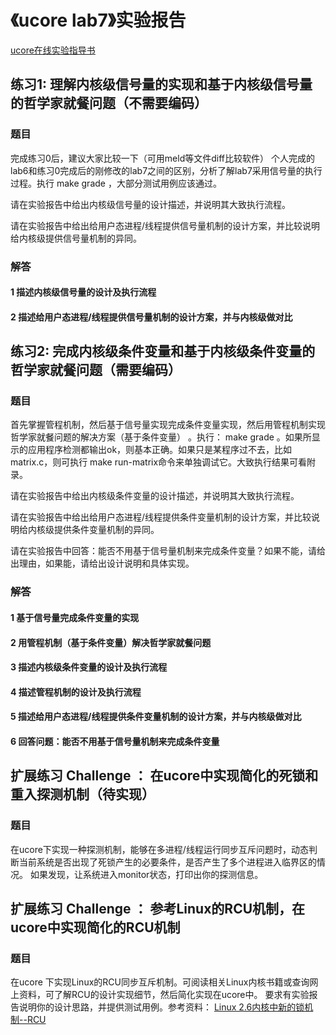 # 《ucore lab7》实验报告

[ucore在线实验指导书](https://chyyuu.gitbooks.io/ucore_os_docs/content/)

## 练习1: 理解内核级信号量的实现和基于内核级信号量的哲学家就餐问题（不需要编码）

### 题目

完成练习0后，建议大家比较一下（可用meld等文件diff比较软件） 个人完成的lab6和练习0完成后的刚修改的lab7之间的区别，分析了解lab7采用信号量的执行过程。执行 make grade ，大部分测试用例应该通过。

请在实验报告中给出内核级信号量的设计描述，并说明其大致执行流程。

请在实验报告中给出给用户态进程/线程提供信号量机制的设计方案，并比较说明给内核级提供信号量机制的异同。

### 解答

#### 1 描述内核级信号量的设计及执行流程

#### 2 描述给用户态进程/线程提供信号量机制的设计方案，并与内核级做对比

## 练习2: 完成内核级条件变量和基于内核级条件变量的哲学家就餐问题（需要编码）

### 题目
首先掌握管程机制，然后基于信号量实现完成条件变量实现，然后用管程机制实现哲学家就餐问题的解决方案（基于条件变量） 。执行： make grade 。如果所显示的应用程序检测都输出ok，则基本正确。如果只是某程序过不去，比如matrix.c，则可执行 make run-matrix命令来单独调试它。大致执行结果可看附录。

请在实验报告中给出内核级条件变量的设计描述，并说明其大致执行流程。

请在实验报告中给出给用户态进程/线程提供条件变量机制的设计方案，并比较说明给内核级提供条件变量机制的异同。

请在实验报告中回答：能否不用基于信号量机制来完成条件变量？如果不能，请给出理由，如果能，请给出设计说明和具体实现。

### 解答

#### 1 基于信号量完成条件变量的实现

#### 2 用管程机制（基于条件变量）解决哲学家就餐问题

#### 3 描述内核级条件变量的设计及执行流程

#### 4 描述管程机制的设计及执行流程

#### 5 描述给用户态进程/线程提供条件变量机制的设计方案，并与内核级做对比

#### 6 回答问题：能否不用基于信号量机制来完成条件变量

## 扩展练习 Challenge ： 在ucore中实现简化的死锁和重入探测机制（待实现）

### 题目
在ucore下实现一种探测机制，能够在多进程/线程运行同步互斥问题时，动态判断当前系统是否出现了死锁产生的必要条件，是否产生了多个进程进入临界区的情况。 如果发现，让系统进入monitor状态，打印出你的探测信息。

## 扩展练习 Challenge ： 参考Linux的RCU机制，在ucore中实现简化的RCU机制

### 题目
在ucore 下实现Linux的RCU同步互斥机制。可阅读相关Linux内核书籍或查询网上资料，可了解RCU的设计实现细节，然后简化实现在ucore中。 要求有实验报告说明你的设计思路，并提供测试用例。参考资料： [Linux 2.6内核中新的锁机制--RCU](http://www.ibm.com/developerworks/cn/linux/l-rcu/)

